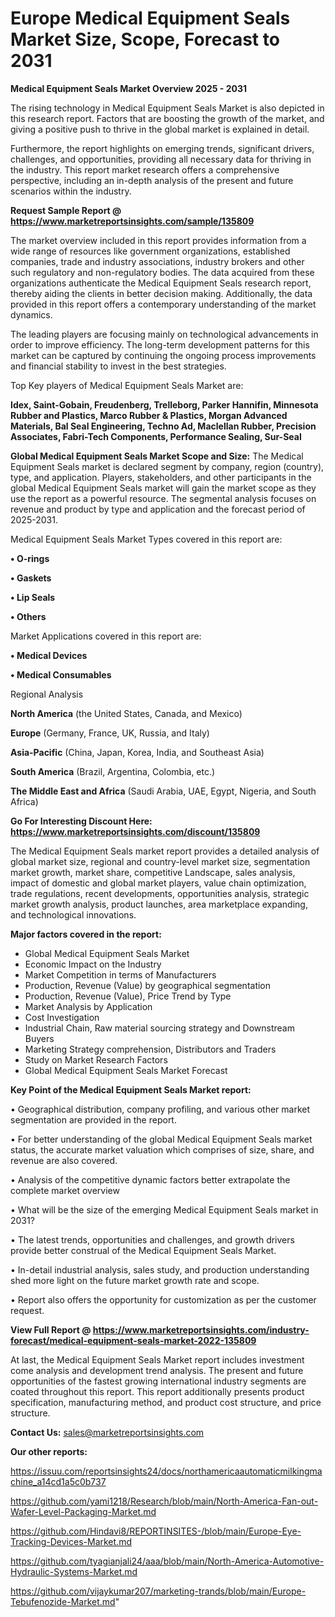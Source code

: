  # Europe Medical Equipment Seals Market Size, Scope, Forecast to 2031

<Strong> Medical Equipment Seals Market Overview 2025 - 2031</strong>

The rising technology in Medical Equipment Seals Market is also depicted in this research report. Factors that are boosting the growth of the market, and giving a positive push to thrive in the global market is explained in detail.

Furthermore, the report highlights on emerging trends, significant drivers, challenges, and opportunities, providing all necessary data for thriving in the industry. This report market research offers a comprehensive perspective, including an in-depth analysis of the present and future scenarios within the industry.

<strong>Request Sample Report @ <a href=https://www.marketreportsinsights.com/sample/135809>https://www.marketreportsinsights.com/sample/135809</a></strong>

The market overview included in this report provides information from a wide range of resources like government organizations, established companies, trade and industry associations, industry brokers and other such regulatory and non-regulatory bodies. The data acquired from these organizations authenticate the Medical Equipment Seals research report, thereby aiding the clients in better decision making. Additionally, the data provided in this report offers a contemporary understanding of the market dynamics.

The leading players are focusing mainly on technological advancements in order to improve efficiency. The long-term development patterns for this market can be captured by continuing the ongoing process improvements and financial stability to invest in the best strategies.

Top Key players of Medical Equipment Seals Market are:

<strong>Idex, Saint-Gobain, Freudenberg, Trelleborg, Parker Hannifin, Minnesota Rubber and Plastics, Marco Rubber & Plastics, Morgan Advanced Materials, Bal Seal Engineering, Techno Ad, Maclellan Rubber, Precision Associates, Fabri-Tech Components, Performance Sealing, Sur-Seal</strong>

<strong><b>Global Medical Equipment Seals Market Scope and Size:</b></strong>
The Medical Equipment Seals market is declared segment by company, region (country), type, and application. Players, stakeholders, and other participants in the global Medical Equipment Seals market will gain the market scope as they use the report as a powerful resource. The segmental analysis focuses on revenue and product by type and application and the forecast period of 2025-2031.

Medical Equipment Seals Market Types covered in this report are:

<strong>• O-rings

• Gaskets

• Lip Seals

• Others</strong>

Market Applications covered in this report are:

<strong>• Medical Devices

• Medical Consumables</strong> 

Regional Analysis

<strong>North America</strong> (the United States, Canada, and Mexico)

<strong>Europe</strong> (Germany, France, UK, Russia, and Italy)

<strong>Asia-Pacific</strong> (China, Japan, Korea, India, and Southeast Asia)

<strong>South America</strong> (Brazil, Argentina, Colombia, etc.)

<strong>The Middle East and Africa</strong> (Saudi Arabia, UAE, Egypt, Nigeria, and South Africa)

<strong>Go For Interesting Discount Here: <a href=https://www.marketreportsinsights.com/discount/135809>https://www.marketreportsinsights.com/discount/135809</a></strong>

The Medical Equipment Seals market report provides a detailed analysis of global market size, regional and country-level market size, segmentation market growth, market share, competitive Landscape, sales analysis, impact of domestic and global market players, value chain optimization, trade regulations, recent developments, opportunities analysis, strategic market growth analysis, product launches, area marketplace expanding, and technological innovations.

<strong><b>Major factors covered in the report:</b></strong>
<ul>
  <li>Global Medical Equipment Seals Market </li>
  <li>Economic Impact on the Industry</li>
  <li>Market Competition in terms of Manufacturers</li>
  <li>Production, Revenue (Value) by geographical segmentation</li>
  <li>Production, Revenue (Value), Price Trend by Type</li>
  <li>Market Analysis by Application</li>
  <li>Cost Investigation</li>
  <li>Industrial Chain, Raw material sourcing strategy and Downstream Buyers</li>
  <li>Marketing Strategy comprehension, Distributors and Traders</li>
  <li>Study on Market Research Factors</li>
  <li>Global Medical Equipment Seals Market Forecast</li>
</ul>

<strong><b>Key Point of the Medical Equipment Seals Market report:</b></strong>

• Geographical distribution, company profiling, and various other market segmentation are provided in the report.

• For better understanding of the global Medical Equipment Seals market status, the accurate market valuation which comprises of size, share, and revenue are also covered.

• Analysis of the competitive dynamic factors better extrapolate the complete market overview

• What will be the size of the emerging Medical Equipment Seals market in 2031?

• The latest trends, opportunities and challenges, and growth drivers provide better construal of the Medical Equipment Seals Market.

• In-detail industrial analysis, sales study, and production understanding shed more light on the future market growth rate and scope.

• Report also offers the opportunity for customization as per the customer request.

<strong><b>View Full Report @ <a href=https://www.marketreportsinsights.com/industry-forecast/medical-equipment-seals-market-2022-135809>https://www.marketreportsinsights.com/industry-forecast/medical-equipment-seals-market-2022-135809</a></b></strong>


At last, the Medical Equipment Seals Market report includes investment come analysis and development trend analysis. The present and future opportunities of the fastest growing international industry segments are coated throughout this report. This report additionally presents product specification, manufacturing method, and product cost structure, and price structure.

<strong>Contact Us:</strong>
sales@marketreportsinsights.com

<strong>Our other reports:</strong>

<a href=https://issuu.com/reportsinsights24/docs/northamericaautomaticmilkingmachine_a14cd1a5c0b737>https://issuu.com/reportsinsights24/docs/northamericaautomaticmilkingmachine_a14cd1a5c0b737</a>

<a href=https://github.com/yami1218/Research/blob/main/North-America-Fan-out-Wafer-Level-Packaging-Market.md>https://github.com/yami1218/Research/blob/main/North-America-Fan-out-Wafer-Level-Packaging-Market.md</a>

<a href=https://github.com/Hindavi8/REPORTINSITES-/blob/main/Europe-Eye-Tracking-Devices-Market.md>https://github.com/Hindavi8/REPORTINSITES-/blob/main/Europe-Eye-Tracking-Devices-Market.md</a>

<a href=https://github.com/tyagianjali24/aaa/blob/main/North-America-Automotive-Hydraulic-Systems-Market.md>https://github.com/tyagianjali24/aaa/blob/main/North-America-Automotive-Hydraulic-Systems-Market.md</a>

<a href=https://github.com/vijaykumar207/marketing-trands/blob/main/Europe-Tebufenozide-Market.md>https://github.com/vijaykumar207/marketing-trands/blob/main/Europe-Tebufenozide-Market.md</a>"
